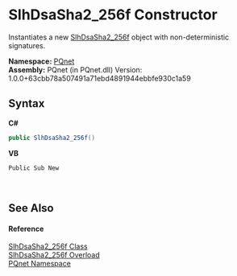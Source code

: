 # SlhDsaSha2_256f Constructor 
 

Instantiates a new <a href="71ba8a04-2fe3-908c-57f5-306da49efb9c">SlhDsaSha2_256f</a> object with non-deterministic signatures.

**Namespace:**&nbsp;<a href="fc4f881f-e121-9cf0-ed49-65bf6b5a005d">PQnet</a><br />**Assembly:**&nbsp;PQnet (in PQnet.dll) Version: 1.0.0+63cbb78a507491a71ebd4891944ebbfe930c1a59

## Syntax

**C#**<br />
``` C#
public SlhDsaSha2_256f()
```

**VB**<br />
``` VB
Public Sub New
```

<br />

## See Also


#### Reference
<a href="71ba8a04-2fe3-908c-57f5-306da49efb9c">SlhDsaSha2_256f Class</a><br /><a href="9a4a40ae-ff84-5208-07f1-4e78707caab2">SlhDsaSha2_256f Overload</a><br /><a href="fc4f881f-e121-9cf0-ed49-65bf6b5a005d">PQnet Namespace</a><br />